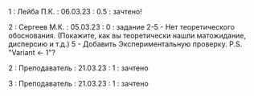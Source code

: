 1 : Лейба П.К. : 06.03.23 : 0.5 : зачтено!

 2 : Сергеев М.К. : 05.03.23 : 0 : задание 2-5 - Нет теоретического обоснования. (Покажите, как вы теоретически нашли матожидание, дисперсию и т.д.) 5 - Добавить Экспериментальную проверку. P.S. "Variant <- 1"?

2 : Преподаватель : 21.03.23 : 1 : зачтено

3 : Преподаватель : 21.03.23 : 1 : зачтено
